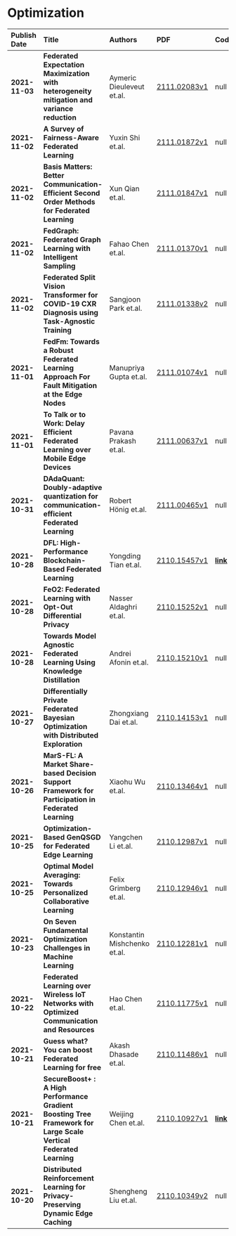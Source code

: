 # Optimization

| Publish Date | Title | Authors | PDF | Code |
|:---------|:-----------------------|:---------|:------|:------|
|**2021-11-03**|**Federated Expectation Maximization with heterogeneity mitigation and variance reduction**|Aymeric Dieuleveut et.al.|[2111.02083v1](http://arxiv.org/abs/2111.02083v1)|null|
|**2021-11-02**|**A Survey of Fairness-Aware Federated Learning**|Yuxin Shi et.al.|[2111.01872v1](http://arxiv.org/abs/2111.01872v1)|null|
|**2021-11-02**|**Basis Matters: Better Communication-Efficient Second Order Methods for Federated Learning**|Xun Qian et.al.|[2111.01847v1](http://arxiv.org/abs/2111.01847v1)|null|
|**2021-11-02**|**FedGraph: Federated Graph Learning with Intelligent Sampling**|Fahao Chen et.al.|[2111.01370v1](http://arxiv.org/abs/2111.01370v1)|null|
|**2021-11-02**|**Federated Split Vision Transformer for COVID-19 CXR Diagnosis using Task-Agnostic Training**|Sangjoon Park et.al.|[2111.01338v2](http://arxiv.org/abs/2111.01338v2)|null|
|**2021-11-01**|**FedFm: Towards a Robust Federated Learning Approach For Fault Mitigation at the Edge Nodes**|Manupriya Gupta et.al.|[2111.01074v1](http://arxiv.org/abs/2111.01074v1)|null|
|**2021-11-01**|**To Talk or to Work: Delay Efficient Federated Learning over Mobile Edge Devices**|Pavana Prakash et.al.|[2111.00637v1](http://arxiv.org/abs/2111.00637v1)|null|
|**2021-10-31**|**DAdaQuant: Doubly-adaptive quantization for communication-efficient Federated Learning**|Robert Hönig et.al.|[2111.00465v1](http://arxiv.org/abs/2111.00465v1)|null|
|**2021-10-28**|**DFL: High-Performance Blockchain-Based Federated Learning**|Yongding Tian et.al.|[2110.15457v1](http://arxiv.org/abs/2110.15457v1)|**[link](https://github.com/twoentartian/DFL)**|
|**2021-10-28**|**FeO2: Federated Learning with Opt-Out Differential Privacy**|Nasser Aldaghri et.al.|[2110.15252v1](http://arxiv.org/abs/2110.15252v1)|null|
|**2021-10-28**|**Towards Model Agnostic Federated Learning Using Knowledge Distillation**|Andrei Afonin et.al.|[2110.15210v1](http://arxiv.org/abs/2110.15210v1)|null|
|**2021-10-27**|**Differentially Private Federated Bayesian Optimization with Distributed Exploration**|Zhongxiang Dai et.al.|[2110.14153v1](http://arxiv.org/abs/2110.14153v1)|null|
|**2021-10-26**|**MarS-FL: A Market Share-based Decision Support Framework for Participation in Federated Learning**|Xiaohu Wu et.al.|[2110.13464v1](http://arxiv.org/abs/2110.13464v1)|null|
|**2021-10-25**|**Optimization-Based GenQSGD for Federated Edge Learning**|Yangchen Li et.al.|[2110.12987v1](http://arxiv.org/abs/2110.12987v1)|null|
|**2021-10-25**|**Optimal Model Averaging: Towards Personalized Collaborative Learning**|Felix Grimberg et.al.|[2110.12946v1](http://arxiv.org/abs/2110.12946v1)|null|
|**2021-10-23**|**On Seven Fundamental Optimization Challenges in Machine Learning**|Konstantin Mishchenko et.al.|[2110.12281v1](http://arxiv.org/abs/2110.12281v1)|null|
|**2021-10-22**|**Federated Learning over Wireless IoT Networks with Optimized Communication and Resources**|Hao Chen et.al.|[2110.11775v1](http://arxiv.org/abs/2110.11775v1)|null|
|**2021-10-21**|**Guess what? You can boost Federated Learning for free**|Akash Dhasade et.al.|[2110.11486v1](http://arxiv.org/abs/2110.11486v1)|null|
|**2021-10-21**|**SecureBoost+ : A High Performance Gradient Boosting Tree Framework for Large Scale Vertical Federated Learning**|Weijing Chen et.al.|[2110.10927v1](http://arxiv.org/abs/2110.10927v1)|**[link](https://github.com/FederatedAI/FATE)**|
|**2021-10-20**|**Distributed Reinforcement Learning for Privacy-Preserving Dynamic Edge Caching**|Shengheng Liu et.al.|[2110.10349v2](http://arxiv.org/abs/2110.10349v2)|null|


